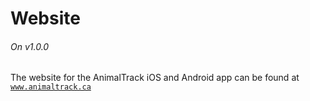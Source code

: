 # Website
###### On v1.0.0

The website for the AnimalTrack iOS and Android app can be found at [`www.animaltrack.ca`]

[`www.animaltrack.ca`]: https://www.animaltrack.ca 
